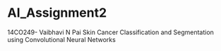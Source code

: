 # AI_Assignment2
14CO249- Vaibhavi N Pai
Skin Cancer Classification and Segmentation using Convolutional Neural Networks
